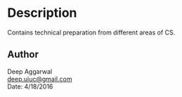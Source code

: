 Description
===========
Contains technical preparation from different areas of CS.

Author
------
Deep Aggarwal  
deep.uiuc@gmail.com  
Date: 4/18/2016  
